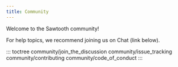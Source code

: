 ```yaml
---
title: Community
---
```


Welcome to the Sawtooth community!

For help topics, we recommend joining us on Chat (link below).

::: toctree
community/join_the_discussion community/issue_tracking
community/contributing community/code_of_conduct
:::

<!--
  Licensed under Creative Commons Attribution 4.0 International License
  https://creativecommons.org/licenses/by/4.0/
-->
